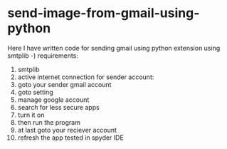 # send-image-from-gmail-using-python
Here I have written code for sending gmail using python extension using smtplib 
-) requirements:
1) smtplib
2) active internet connection
for sender account:
1) goto your sender gmail account
2) goto setting
3) manage google account
4) search for less secure apps
5) turn it on 
6) then run the program
7) at last goto your reciever account 
8) refresh the app
tested in spyder IDE
